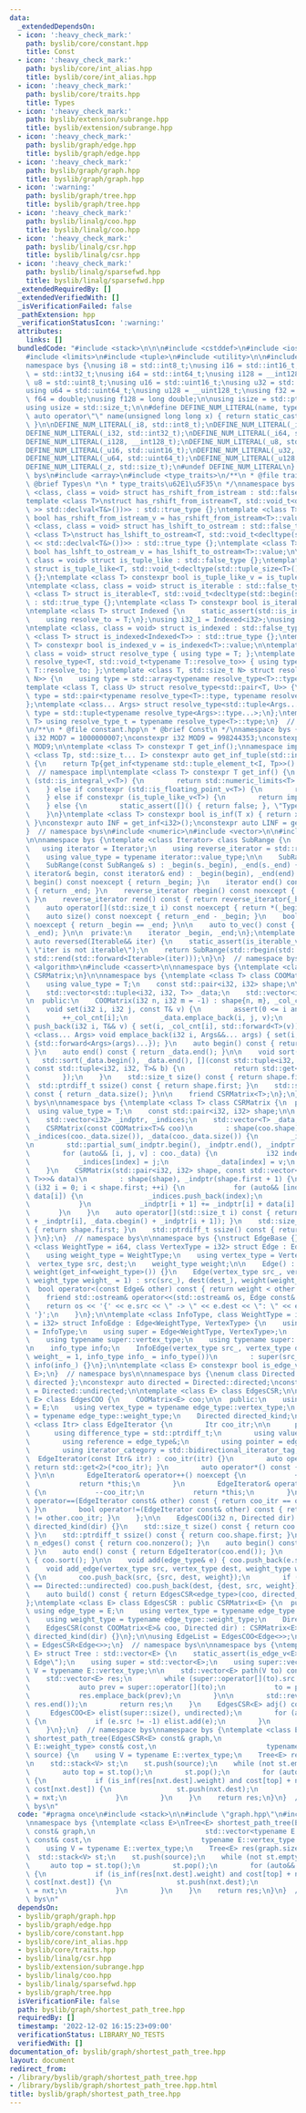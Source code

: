 ```yaml
---
data:
  _extendedDependsOn:
  - icon: ':heavy_check_mark:'
    path: byslib/core/constant.hpp
    title: Const
  - icon: ':heavy_check_mark:'
    path: byslib/core/int_alias.hpp
    title: byslib/core/int_alias.hpp
  - icon: ':heavy_check_mark:'
    path: byslib/core/traits.hpp
    title: Types
  - icon: ':heavy_check_mark:'
    path: byslib/extension/subrange.hpp
    title: byslib/extension/subrange.hpp
  - icon: ':heavy_check_mark:'
    path: byslib/graph/edge.hpp
    title: byslib/graph/edge.hpp
  - icon: ':heavy_check_mark:'
    path: byslib/graph/graph.hpp
    title: byslib/graph/graph.hpp
  - icon: ':warning:'
    path: byslib/graph/tree.hpp
    title: byslib/graph/tree.hpp
  - icon: ':heavy_check_mark:'
    path: byslib/linalg/coo.hpp
    title: byslib/linalg/coo.hpp
  - icon: ':heavy_check_mark:'
    path: byslib/linalg/csr.hpp
    title: byslib/linalg/csr.hpp
  - icon: ':heavy_check_mark:'
    path: byslib/linalg/sparsefwd.hpp
    title: byslib/linalg/sparsefwd.hpp
  _extendedRequiredBy: []
  _extendedVerifiedWith: []
  _isVerificationFailed: false
  _pathExtension: hpp
  _verificationStatusIcon: ':warning:'
  attributes:
    links: []
  bundledCode: "#include <stack>\n\n\n#include <cstddef>\n#include <iostream>\n\n\
    #include <limits>\n#include <tuple>\n#include <utility>\n\n#include <cstdint>\n\
    namespace bys {\nusing i8 = std::int8_t;\nusing i16 = std::int16_t;\nusing i32\
    \ = std::int32_t;\nusing i64 = std::int64_t;\nusing i128 = __int128_t;\nusing\
    \ u8 = std::uint8_t;\nusing u16 = std::uint16_t;\nusing u32 = std::uint32_t;\n\
    using u64 = std::uint64_t;\nusing u128 = __uint128_t;\nusing f32 = float;\nusing\
    \ f64 = double;\nusing f128 = long double;\n\nusing isize = std::ptrdiff_t;\n\
    using usize = std::size_t;\n\n#define DEFINE_NUM_LITERAL(name, type) \\\n    constexpr\
    \ auto operator\"\" name(unsigned long long x) { return static_cast<type>(x);\
    \ }\n\nDEFINE_NUM_LITERAL(_i8, std::int8_t);\nDEFINE_NUM_LITERAL(_i16, std::int16_t);\n\
    DEFINE_NUM_LITERAL(_i32, std::int32_t);\nDEFINE_NUM_LITERAL(_i64, std::int64_t);\n\
    DEFINE_NUM_LITERAL(_i128, __int128_t);\nDEFINE_NUM_LITERAL(_u8, std::uint8_t);\n\
    DEFINE_NUM_LITERAL(_u16, std::uint16_t);\nDEFINE_NUM_LITERAL(_u32, std::uint32_t);\n\
    DEFINE_NUM_LITERAL(_u64, std::uint64_t);\nDEFINE_NUM_LITERAL(_u128, __uint128_t);\n\
    DEFINE_NUM_LITERAL(_z, std::size_t);\n#undef DEFINE_NUM_LITERAL\n}  // namespace\
    \ bys\n#include <array>\n#include <type_traits>\n/**\n * @file traits.hpp\n *\
    \ @brief Types\n *\n * type_traits\u62E1\u5F35\n */\nnamespace bys {\ntemplate\
    \ <class, class = void> struct has_rshift_from_istream : std::false_type {};\n\
    template <class T>\nstruct has_rshift_from_istream<T, std::void_t<decltype(std::declval<std::istream&>()\
    \ >> std::declval<T&>())>> : std::true_type {};\ntemplate <class T> constexpr\
    \ bool has_rshift_from_istream_v = has_rshift_from_istream<T>::value;\n\ntemplate\
    \ <class, class = void> struct has_lshift_to_ostream : std::false_type {};\ntemplate\
    \ <class T>\nstruct has_lshift_to_ostream<T, std::void_t<decltype(std::declval<std::ostream&>()\
    \ << std::declval<T&>())>> : std::true_type {};\ntemplate <class T> constexpr\
    \ bool has_lshft_to_ostream_v = has_lshift_to_ostream<T>::value;\n\ntemplate <class,\
    \ class = void> struct is_tuple_like : std::false_type {};\ntemplate <class T>\
    \ struct is_tuple_like<T, std::void_t<decltype(std::tuple_size<T>())>> : std::true_type\
    \ {};\ntemplate <class T> constexpr bool is_tuple_like_v = is_tuple_like<T>::value;\n\
    \ntemplate <class, class = void> struct is_iterable : std::false_type {};\ntemplate\
    \ <class T> struct is_iterable<T, std::void_t<decltype(std::begin(std::declval<T>()))>>\
    \ : std::true_type {};\ntemplate <class T> constexpr bool is_iterable_v = is_iterable<T>::value;\n\
    \ntemplate <class T> struct Indexed {\n    static_assert(std::is_integral_v<T>);\n\
    \    using resolve_to = T;\n};\nusing i32_1 = Indexed<i32>;\nusing i64_1 = Indexed<i64>;\n\
    \ntemplate <class, class = void> struct is_indexed : std::false_type {};\ntemplate\
    \ <class T> struct is_indexed<Indexed<T>> : std::true_type {};\ntemplate <class\
    \ T> constexpr bool is_indexed_v = is_indexed<T>::value;\n\ntemplate <class T,\
    \ class = void> struct resolve_type { using type = T; };\ntemplate <class T> struct\
    \ resolve_type<T, std::void_t<typename T::resolve_to>> { using type = typename\
    \ T::resolve_to; };\ntemplate <class T, std::size_t N> struct resolve_type<std::array<T,\
    \ N>> {\n    using type = std::array<typename resolve_type<T>::type, N>;\n};\n\
    template <class T, class U> struct resolve_type<std::pair<T, U>> {\n    using\
    \ type = std::pair<typename resolve_type<T>::type, typename resolve_type<U>::type>;\n\
    };\ntemplate <class... Args> struct resolve_type<std::tuple<Args...>> {\n    using\
    \ type = std::tuple<typename resolve_type<Args>::type...>;\n};\ntemplate <class\
    \ T> using resolve_type_t = typename resolve_type<T>::type;\n}  // namespace bys\n\
    \n/**\n * @file constant.hpp\n * @brief Const\n */\nnamespace bys {\nconstexpr\
    \ i32 MOD7 = 1000000007;\nconstexpr i32 MOD9 = 998244353;\nconstexpr i32 MOD =\
    \ MOD9;\n\ntemplate <class T> constexpr T get_inf();\nnamespace impl {\ntemplate\
    \ <class Tp, std::size_t... I> constexpr auto get_inf_tuple(std::index_sequence<I...>)\
    \ {\n    return Tp{get_inf<typename std::tuple_element_t<I, Tp>>()...};\n}\n}\
    \  // namespace impl\ntemplate <class T> constexpr T get_inf() {\n    if constexpr\
    \ (std::is_integral_v<T>) {\n        return std::numeric_limits<T>::max() / (T)2;\n\
    \    } else if constexpr (std::is_floating_point_v<T>) {\n        return std::numeric_limits<T>::infinity();\n\
    \    } else if constexpr (is_tuple_like_v<T>) {\n        return impl::get_inf_tuple<T>(std::make_index_sequence<std::tuple_size_v<T>>());\n\
    \    } else {\n        static_assert([]() { return false; }, \"Type Error\");\n\
    \    }\n}\ntemplate <class T> constexpr bool is_inf(T x) { return x == get_inf<T>();\
    \ }\nconstexpr auto INF = get_inf<i32>();\nconstexpr auto LINF = get_inf<i64>();\n\
    }  // namespace bys\n#include <numeric>\n#include <vector>\n\n#include <iterator>\n\
    \n\nnamespace bys {\ntemplate <class Iterator> class SubRange {\n  public:\n \
    \   using iterator = Iterator;\n    using reverse_iterator = std::reverse_iterator<iterator>;\n\
    \    using value_type = typename iterator::value_type;\n\n    SubRange() = default;\n\
    \    SubRange(const SubRange& s) : _begin(s._begin), _end(s._end) {}\n    SubRange(const\
    \ iterator& begin, const iterator& end) : _begin(begin), _end(end) {}\n\n    iterator\
    \ begin() const noexcept { return _begin; }\n    iterator end() const noexcept\
    \ { return _end; }\n    reverse_iterator rbegin() const noexcept { return reverse_iterator{_end};\
    \ }\n    reverse_iterator rend() const { return reverse_iterator{_begin}; }\n\
    \    auto operator[](std::size_t i) const noexcept { return *(_begin + i); }\n\
    \    auto size() const noexcept { return _end - _begin; }\n    bool empty() const\
    \ noexcept { return _begin == _end; }\n\n    auto to_vec() const { return std::vector(_begin,\
    \ _end); }\n\n  private:\n    iterator _begin, _end;\n};\ntemplate <class Iterable>\
    \ auto reversed(Iterable&& iter) {\n    static_assert(is_iterable_v<Iterable>,\
    \ \"iter is not iterable\");\n    return SubRange(std::rbegin(std::forward<Iterable>(iter)),\
    \ std::rend(std::forward<Iterable>(iter)));\n}\n}  // namespace bys\n#include\
    \ <algorithm>\n#include <cassert>\n\nnamespace bys {\ntemplate <class T> struct\
    \ CSRMatrix;\n}\n\nnamespace bys {\ntemplate <class T> class COOMatrix {\n  public:\n\
    \    using value_type = T;\n    const std::pair<i32, i32> shape;\n\n  private:\n\
    \    std::vector<std::tuple<i32, i32, T>> _data;\n    std::vector<i32> _col_cnt;\n\
    \n  public:\n    COOMatrix(i32 n, i32 m = -1) : shape{n, m}, _col_cnt(n) {}\n\n\
    \    void set(i32 i, i32 j, const T& v) {\n        assert(0 <= i and i < shape.first);\n\
    \        ++_col_cnt[i];\n        _data.emplace_back(i, j, v);\n    }\n    void\
    \ push_back(i32 i, T&& v) { set(i, _col_cnt[i], std::forward<T>(v)); }\n    template\
    \ <class... Args> void emplace_back(i32 i, Args&&... args) { set(i, _col_cnt[i],\
    \ {std::forward<Args>(args)...}); }\n    auto begin() const { return _data.begin();\
    \ }\n    auto end() const { return _data.end(); }\n\n    void sort() {\n     \
    \   std::sort(_data.begin(), _data.end(), [](const std::tuple<i32, i32, T>& a,\
    \ const std::tuple<i32, i32, T>& b) {\n            return std::get<2>(a) < std::get<2>(b);\n\
    \        });\n    }\n    std::size_t size() const { return shape.first; }\n  \
    \  std::ptrdiff_t ssize() const { return shape.first; }\n    std::size_t nonzero()\
    \ const { return _data.size(); }\n\n    friend CSRMatrix<T>;\n};\n}  // namespace\
    \ bys\n\nnamespace bys {\ntemplate <class T> class CSRMatrix {\n  public:\n  \
    \  using value_type = T;\n    const std::pair<i32, i32> shape;\n\n  private:\n\
    \    std::vector<i32> _indptr, _indices;\n    std::vector<T> _data;\n\n  public:\n\
    \    CSRMatrix(const COOMatrix<T>& coo)\n        : shape(coo.shape), _indptr(coo._col_cnt),\
    \ _indices(coo._data.size()), _data(coo._data.size()) {\n        _indptr.push_back(0);\n\
    \n        std::partial_sum(_indptr.begin(), _indptr.end(), _indptr.begin());\n\
    \        for (auto&& [i, j, v] : coo._data) {\n            i32 index = --_indptr[i];\n\
    \            _indices[index] = j;\n            _data[index] = v;\n        }\n\
    \    }\n    CSRMatrix(std::pair<i32, i32> shape, const std::vector<std::vector<std::pair<i32,\
    \ T>>>& data)\n        : shape(shape), _indptr(shape.first + 1) {\n        for\
    \ (i32 i = 0; i < shape.first; ++i) {\n            for (auto&& [index, elem] :\
    \ data[i]) {\n                _indices.push_back(index);\n                _data.push_back(elem);\n\
    \            }\n            _indptr[i + 1] += _indptr[i] + data[i].size();\n \
    \       }\n    }\n    auto operator[](std::size_t i) const { return SubRange(_data.cbegin()\
    \ + _indptr[i], _data.cbegin() + _indptr[i + 1]); }\n    std::size_t size() const\
    \ { return shape.first; }\n    std::ptrdiff_t ssize() const { return shape.first;\
    \ }\n};\n}  // namespace bys\n\nnamespace bys {\nstruct EdgeBase {};\n\ntemplate\
    \ <class WeightType = i64, class VertexType = i32> struct Edge : EdgeBase {\n\
    \    using weight_type = WeightType;\n    using vertex_type = VertexType;\n  \
    \  vertex_type src, dest;\n    weight_type weight;\n\n    Edge() : src(-1), dest(-1),\
    \ weight(get_inf<weight_type>()) {}\n    Edge(vertex_type src_, vertex_type dest_,\
    \ weight_type weight_ = 1) : src(src_), dest(dest_), weight(weight_) {}\n\n  \
    \  bool operator<(const Edge& other) const { return weight < other.weight; }\n\
    \    friend std::ostream& operator<<(std::ostream& os, Edge const& e) {\n    \
    \    return os << '{' << e.src << \" -> \" << e.dest << \": \" << e.weight <<\
    \ '}';\n    }\n};\n\ntemplate <class InfoType, class WeightType = i64, class VertexType\
    \ = i32> struct InfoEdge : Edge<WeightType, VertexType> {\n    using info_type\
    \ = InfoType;\n    using super = Edge<WeightType, VertexType>;\n    using super::Edge;\n\
    \    using typename super::vertex_type;\n    using typename super::weight_type;\n\
    \n    info_type info;\n    InfoEdge(vertex_type src_, vertex_type dest_, weight_type\
    \ weight_ = 1, info_type info_ = info_type())\n        : super(src_, dest_, weight_),\
    \ info(info_) {}\n};\n\ntemplate <class E> constexpr bool is_edge_v = std::is_base_of_v<EdgeBase,\
    \ E>;\n}  // namespace bys\n\nnamespace bys {\nenum class Directed : bool { undirected,\
    \ directed };\nconstexpr auto directed = Directed::directed;\nconstexpr auto undirected\
    \ = Directed::undirected;\n\ntemplate <class E> class EdgesCSR;\n\ntemplate <class\
    \ E> class EdgesCOO {\n    COOMatrix<E> coo;\n\n  public:\n    using edge_type\
    \ = E;\n    using vertex_type = typename edge_type::vertex_type;\n    using weight_type\
    \ = typename edge_type::weight_type;\n    Directed directed_kind;\n\n    template\
    \ <class Itr> class EdgeIterator {\n        Itr coo_itr;\n\n      public:\n  \
    \      using difference_type = std::ptrdiff_t;\n        using value_type = edge_type;\n\
    \        using reference = edge_type&;\n        using pointer = edge_type*;\n\
    \        using iterator_category = std::bidirectional_iterator_tag;\n\n      \
    \  EdgeIterator(const Itr& itr) : coo_itr(itr) {}\n        auto operator*() {\
    \ return std::get<2>(*coo_itr); }\n        auto operator*() const { return std::get<2>(*coo_itr);\
    \ }\n\n        EdgeIterator& operator++() noexcept {\n            ++coo_itr;\n\
    \            return *this;\n        }\n        EdgeIterator& operator--() noexcept\
    \ {\n            --coo_itr;\n            return *this;\n        }\n        bool\
    \ operator==(EdgeIterator const& other) const { return coo_itr == other.coo_itr;\
    \ }\n        bool operator!=(EdgeIterator const& other) const { return coo_itr\
    \ != other.coo_itr; }\n    };\n\n    EdgesCOO(i32 n, Directed dir) : coo(n, -1),\
    \ directed_kind(dir) {}\n    std::size_t size() const { return coo.shape.first;\
    \ }\n    std::ptrdiff_t ssize() const { return coo.shape.first; }\n    std::size_t\
    \ n_edges() const { return coo.nonzero(); }\n    auto begin() const { return EdgeIterator(coo.begin());\
    \ }\n    auto end() const { return EdgeIterator(coo.end()); }\n    void sort()\
    \ { coo.sort(); }\n\n    void add(edge_type& e) { coo.push_back(e.src, e); }\n\
    \    void add_edge(vertex_type src, vertex_type dest, weight_type weight = 1)\
    \ {\n        coo.push_back(src, {src, dest, weight});\n        if (directed_kind\
    \ == Directed::undirected) coo.push_back(dest, {dest, src, weight});\n    }\n\n\
    \    auto build() const { return EdgesCSR<edge_type>(coo, directed_kind); }\n\
    };\ntemplate <class E> class EdgesCSR : public CSRMatrix<E> {\n  public:\n   \
    \ using edge_type = E;\n    using vertex_type = typename edge_type::vertex_type;\n\
    \    using weight_type = typename edge_type::weight_type;\n    Directed directed_kind;\n\
    \    EdgesCSR(const COOMatrix<E>& coo, Directed dir) : CSRMatrix<E>::CSRMatrix(coo),\
    \ directed_kind(dir) {}\n};\n\nusing EdgeList = EdgesCOO<Edge<>>;\nusing AdjList\
    \ = EdgesCSR<Edge<>>;\n}  // namespace bys\n\nnamespace bys {\ntemplate <class\
    \ E> struct Tree : std::vector<E> {\n    static_assert(is_edge_v<E>, \"E is not\
    \ Edge\");\n    using super = std::vector<E>;\n    using super::vector;\n    using\
    \ V = typename E::vertex_type;\n\n    std::vector<E> path(V to) const {\n    \
    \    std::vector<E> res;\n        while (super::operator[](to).src != -1) {\n\
    \            auto prev = super::operator[](to);\n            to = prev.src;\n\
    \            res.emplace_back(prev);\n        }\n\n        std::reverse(res.begin(),\
    \ res.end());\n        return res;\n    }\n    EdgesCSR<E> adj() const {\n   \
    \     EdgesCOO<E> elist(super::size(), undirected);\n        for (auto&& e : *this)\
    \ {\n            if (e.src != -1) elist.add(e);\n        }\n        return elist.adj();\n\
    \    }\n};\n}  // namespace bys\nnamespace bys {\ntemplate <class E>\nTree<E>\
    \ shortest_path_tree(EdgesCSR<E> const& graph,\n                           std::vector<typename\
    \ E::weight_type> const& cost,\n                           typename E::vertex_type\
    \ source) {\n    using V = typename E::vertex_type;\n    Tree<E> res(graph.size());\n\
    \n    std::stack<V> st;\n    st.push(source);\n    while (not st.empty()) {\n\
    \        auto top = st.top();\n        st.pop();\n        for (auto&& nxt : graph[top])\
    \ {\n            if (is_inf(res[nxt.dest].weight) and cost[top] + nxt.weight ==\
    \ cost[nxt.dest]) {\n                st.push(nxt.dest);\n                res[nxt.dest]\
    \ = nxt;\n            }\n        }\n    }\n    return res;\n}\n}  // namespace\
    \ bys\n"
  code: "#pragma once\n#include <stack>\n\n#include \"graph.hpp\"\n#include \"tree.hpp\"\
    \nnamespace bys {\ntemplate <class E>\nTree<E> shortest_path_tree(EdgesCSR<E>\
    \ const& graph,\n                           std::vector<typename E::weight_type>\
    \ const& cost,\n                           typename E::vertex_type source) {\n\
    \    using V = typename E::vertex_type;\n    Tree<E> res(graph.size());\n\n  \
    \  std::stack<V> st;\n    st.push(source);\n    while (not st.empty()) {\n   \
    \     auto top = st.top();\n        st.pop();\n        for (auto&& nxt : graph[top])\
    \ {\n            if (is_inf(res[nxt.dest].weight) and cost[top] + nxt.weight ==\
    \ cost[nxt.dest]) {\n                st.push(nxt.dest);\n                res[nxt.dest]\
    \ = nxt;\n            }\n        }\n    }\n    return res;\n}\n}  // namespace\
    \ bys\n"
  dependsOn:
  - byslib/graph/graph.hpp
  - byslib/graph/edge.hpp
  - byslib/core/constant.hpp
  - byslib/core/int_alias.hpp
  - byslib/core/traits.hpp
  - byslib/linalg/csr.hpp
  - byslib/extension/subrange.hpp
  - byslib/linalg/coo.hpp
  - byslib/linalg/sparsefwd.hpp
  - byslib/graph/tree.hpp
  isVerificationFile: false
  path: byslib/graph/shortest_path_tree.hpp
  requiredBy: []
  timestamp: '2022-12-02 16:15:23+09:00'
  verificationStatus: LIBRARY_NO_TESTS
  verifiedWith: []
documentation_of: byslib/graph/shortest_path_tree.hpp
layout: document
redirect_from:
- /library/byslib/graph/shortest_path_tree.hpp
- /library/byslib/graph/shortest_path_tree.hpp.html
title: byslib/graph/shortest_path_tree.hpp
---
```

